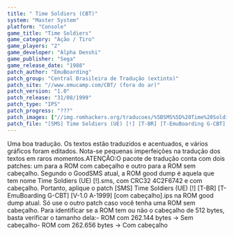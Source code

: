 ```yaml
---
title: " Time Soldiers (CBT)"
system: "Master System"
platform: "Console"
game_title: "Time Soldiers"
game_category: "Ação / Tiro"
game_players: "2"
game_developer: "Alpha Denshi"
game_publisher: "Sega"
game_release_date: "1988"
patch_author: "EmuBoarding"
patch_group: "Central Brasileira de Tradução (extinto)"
patch_site: "//www.emucamp.com/CBT/ (fora do ar)"
patch_version: "1.0"
patch_release: "31/08/1999"
patch_type: "IPS"
patch_progress: "???"
patch_images: ["//img.romhackers.org/traducoes/%5BSMS%5D%20Time%20Soldiers%20-%20CBT%20-%201.png","//img.romhackers.org/traducoes/%5BSMS%5D%20Time%20Soldiers%20-%20CBT%20-%202.png","//img.romhackers.org/traducoes/%5BSMS%5D%20Time%20Soldiers%20-%20CBT%20-%203.png"]
patch_file: "[SMS] Time Soldiers (UE) [!] [T-BR] [T-EmuBoarding G-CBT] [V-1.0 A-1999].zip"
---
```

Uma boa tradução. Os textos estão traduzidos e acentuados, e vários gráficos foram editados. Nota-se pequenas imperfeições na tradução dos textos em raros momentos.ATENÇÃO:O pacote de tradução conta com dois patches: um para a ROM com cabeçalho e outro para a ROM sem cabeçalho. Segundo o GoodSMS atual, a ROM good dump é aquela que tem nome Time Soldiers (UE) [!].sms, com CRC32 4C2F6742 e com cabeçalho. Portanto, aplique o patch [SMS] Time Soldiers (UE) [!] [T-BR] [T-EmuBoarding G-CBT] [V-1.0 A-1999] [com cabeçalho].ips na ROM good dump atual. Só use o outro patch caso você tenha uma ROM sem cabeçalho. Para identificar se a ROM tem ou não o cabeçalho de 512 bytes, basta verificar o tamanho dela:- ROM com 262.144 bytes -> Sem cabeçalho- ROM com 262.656 bytes -> Com cabeçalho